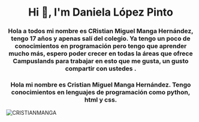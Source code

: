 <h1 align="center">Hi 👋, I'm Daniela López Pinto</h1>
<h3 align="center">Hola a todos mi nombre es CRistian Miguel Manga Hernández, tengo 17 años y apenas salí del colegio. Ya tengo un poco de conocimientos en programación pero tengo que aprender mucho más, espero poder crecer en todas la áreas que ofrece Campuslands para trabajar en esto que me gusta, un gusto compartir con ustedes .</h3>
<h3 align="center">Hola mi nombre es Cristian Miguel Manga Hernández. Tengo conocimientos en lenguajes de programación como python, html y css.</h3>

<p align="left"> <img src="https://komarev.com/ghpvc/?username=danielalopezpinto&label=Profile%20views&color=0e75b6&style=flat" alt="CRISTIANMANGA" /> </p>
